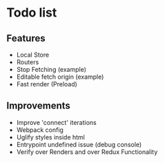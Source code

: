 # Todo list

## Features
- Local Store
- Routers
- Stop Fetching (example)
- Editable fetch origin (example)
- Fast render (Preload)

## Improvements
- Improve 'connect' iterations
- Webpack config
- Uglify styles inside html
- Entrypoint undefined issue (debug console)
- Verify over Renders and over Redux Functionality
